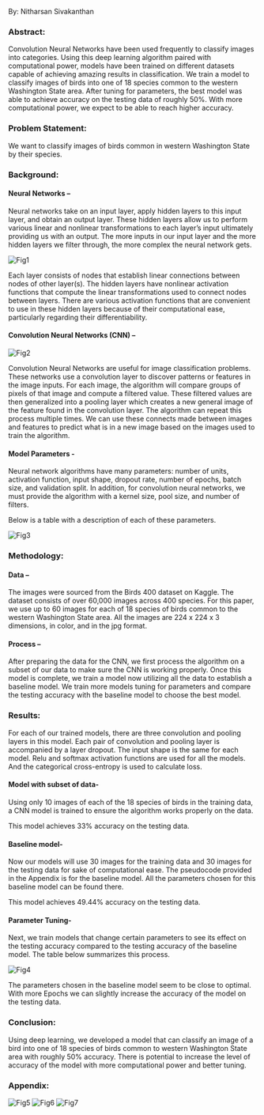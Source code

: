 By: Nitharsan Sivakanthan

### Abstract:

Convolution Neural Networks have been used frequently to classify images into categories.
Using this deep learning algorithm paired with computational power, models have been trained
on different datasets capable of achieving amazing results in classification. We train a model to
classify images of birds into one of 18 species common to the western Washington State area.
After tuning for parameters, the best model was able to achieve accuracy on the testing data of
roughly 50%. With more computational power, we expect to be able to reach higher accuracy.

### Problem Statement:

We want to classify images of birds common in western Washington State by their species.

### Background:

#### Neural Networks –

Neural networks take on an input layer, apply hidden layers to this input layer, and obtain an
output layer. These hidden layers allow us to perform various linear and nonlinear
transformations to each layer’s input ultimately providing us with an output. The more inputs in
our input layer and the more hidden layers we filter through, the more complex the neural
network gets.

![Fig1](https://raw.githubusercontent.com/nsivakanthan/ML-Research-Papers/main/Figures-Image-Classification-Birds/fig1.JPG 'Fig1')

Each layer consists of nodes that establish linear connections between nodes of other layer(s). The hidden layers have nonlinear activation functions that compute the linear transformations used to connect nodes between layers. There are various activation functions that are convenient to use in these hidden layers because of their computational ease, particularly regarding their differentiability. 

#### Convolution Neural Networks (CNN) –

![Fig2](https://raw.githubusercontent.com/nsivakanthan/ML-Research-Papers/main/Figures-Image-Classification-Birds/fig2.JPG 'Fig2')

Convolution Neural Networks are useful for image classification problems. These networks use
a convolution layer to discover patterns or features in the image inputs. For each image, the
algorithm will compare groups of pixels of that image and compute a filtered value. These
filtered values are then generalized into a pooling layer which creates a new general image of
the feature found in the convolution layer. The algorithm can repeat this process multiple
times. We can use these connects made between images and features to predict what is in a
new image based on the images used to train the algorithm.

#### Model Parameters -

Neural network algorithms have many parameters: number of units, activation function, input
shape, dropout rate, number of epochs, batch size, and validation split. In addition, for
convolution neural networks, we must provide the algorithm with a kernel size, pool size, and
number of filters.

Below is a table with a description of each of these parameters.

![Fig3](https://raw.githubusercontent.com/nsivakanthan/ML-Research-Papers/main/Figures-Image-Classification-Birds/fig3.JPG 'Fig3')

### Methodology:

#### Data –

The images were sourced from the Birds 400 dataset on Kaggle. The dataset consists of over 60,000 images across 400 species. For this paper, we use up to 60 images for each of 18 species of birds common to the western Washington State area. All the images are 224 x 224 x 3 dimensions, in color, and in the jpg format. 

#### Process – 

After preparing the data for the CNN, we first process the algorithm on a subset of our data to make sure the CNN is working properly. Once this model is complete, we train a model now utilizing all the data to establish a baseline model. We train more models tuning for parameters and compare the testing accuracy with the baseline model to choose the best model. 

### Results:

For each of our trained models, there are three convolution and pooling layers in this model. Each pair of convolution and pooling layer is accompanied by a layer dropout. The input shape is the same for each model. Relu and softmax activation functions are used for all the models. And the categorical cross-entropy is used to calculate loss. 

#### Model with subset of data-

Using only 10 images of each of the 18 species of birds in the training data, a CNN model is trained to ensure the algorithm works properly on the data.

This model achieves 33% accuracy on the testing data.

#### Baseline model-

Now our models will use 30 images for the training data and 30 images for the testing data for sake of computational ease. The pseudocode provided in the Appendix is for the baseline model. All the parameters chosen for this baseline model can be found there.

This model achieves 49.44% accuracy on the testing data.

#### Parameter Tuning-

Next, we train models that change certain parameters to see its effect on the testing accuracy compared to the testing accuracy of the baseline model. The table below summarizes this process.

![Fig4](https://raw.githubusercontent.com/nsivakanthan/ML-Research-Papers/main/Figures-Image-Classification-Birds/fig4.JPG 'Fig4')

The parameters chosen in the baseline model seem to be close to optimal. With more Epochs we can slightly increase the accuracy of the model on the testing data. 

### Conclusion:

Using deep learning, we developed a model that can classify an image of a bird into one of 18 species of birds common to western Washington State area with roughly 50% accuracy. There is potential to increase the level of accuracy of the model with more computational power and better tuning. 

### Appendix:

![Fig5](https://raw.githubusercontent.com/nsivakanthan/ML-Research-Papers/main/Figures-Image-Classification-Birds/fig5.JPG 'Fig5')
![Fig6](https://raw.githubusercontent.com/nsivakanthan/ML-Research-Papers/main/Figures-Image-Classification-Birds/fig6.JPG 'Fig6')
![Fig7](https://raw.githubusercontent.com/nsivakanthan/ML-Research-Papers/main/Figures-Image-Classification-Birds/fig7.JPG 'Fig7')

